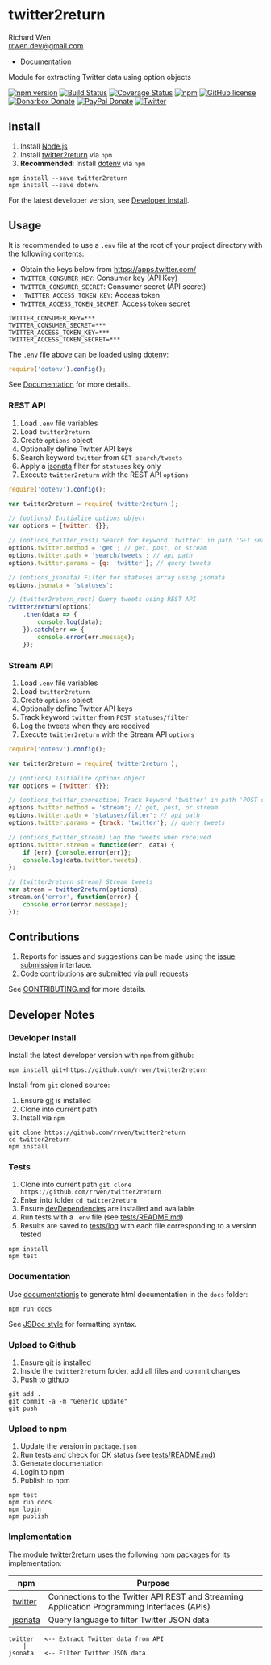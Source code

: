 # twitter2return

Richard Wen  
rrwen.dev@gmail.com  

* [Documentation](https://rrwen.github.io/twitter2return)

Module for extracting Twitter data using option objects

[![npm version](https://badge.fury.io/js/twitter2return.svg)](https://badge.fury.io/js/twitter2return)
[![Build Status](https://travis-ci.org/rrwen/twitter2return.svg?branch=master)](https://travis-ci.org/rrwen/twitter2return)
[![Coverage Status](https://coveralls.io/repos/github/rrwen/twitter2return/badge.svg?branch=master)](https://coveralls.io/github/rrwen/twitter2return?branch=master)
[![npm](https://img.shields.io/npm/dt/twitter2return.svg)](https://www.npmjs.com/package/twitter2return)
[![GitHub license](https://img.shields.io/github/license/rrwen/twitter2return.svg)](https://github.com/rrwen/twitter2return/blob/master/LICENSE)
[![Donarbox Donate](https://img.shields.io/badge/donate-Donarbox-yellow.svg)](https://donorbox.org/rrwen)
[![PayPal Donate](https://img.shields.io/badge/donate-PayPal-yellow.svg)](https://www.paypal.com/cgi-bin/webscr?cmd=_s-xclick&hosted_button_id=NQNSAHK5X46D2)
[![Twitter](https://img.shields.io/twitter/url/https/github.com/rrwen/twitter2return.svg?style=social)](https://twitter.com/intent/tweet?text=Module%20for%20extracting%20Twitter%20data%20using%20option%20objects:%20https%3A%2F%2Fgithub.com%2Frrwen%2Ftwitter2return%20%23nodejs%20%23npm)

## Install

1. Install [Node.js](https://nodejs.org/en/)
2. Install [twitter2return](https://www.npmjs.com/package/twitter2return) via `npm`
3. **Recommended**: Install [dotenv](https://www.npmjs.com/package/dotenv) via `npm`

```
npm install --save twitter2return
npm install --save dotenv
```

For the latest developer version, see [Developer Install](#developer-install).

## Usage

It is recommended to use a `.env` file at the root of your project directory with the following contents:

* Obtain the keys below from https://apps.twitter.com/
* `TWITTER_CONSUMER_KEY`: Consumer key (API Key)
* `TWITTER_CONSUMER_SECRET`: Consumer secret (API secret)
* ` TWITTER_ACCESS_TOKEN_KEY`: Access token
* `TWITTER_ACCESS_TOKEN_SECRET`: Access token secret

```
TWITTER_CONSUMER_KEY=***
TWITTER_CONSUMER_SECRET=***
TWITTER_ACCESS_TOKEN_KEY=***
TWITTER_ACCESS_TOKEN_SECRET=***
```

The `.env` file above can be loaded using [dotenv](https://www.npmjs.com/package/dotenv):

```javascript
require('dotenv').config();
```

See [Documentation](https://rrwen.github.io/twitter2return) for more details.

### REST API

1. Load `.env` file variables
2. Load `twitter2return`
3. Create `options` object
4. Optionally define Twitter API keys
5. Search keyword `twitter` from `GET search/tweets`
6. Apply a [jsonata](https://www.npmjs.com/package/jsonata) filter for `statuses` key only
7. Execute `twitter2return` with the REST API `options`

```javascript
require('dotenv').config();

var twitter2return = require('twitter2return');

// (options) Initialize options object
var options = {twitter: {}};

// (options_twitter_rest) Search for keyword 'twitter' in path 'GET search/tweets'
options.twitter.method = 'get'; // get, post, or stream
options.twitter.path = 'search/tweets'; // api path
options.twitter.params = {q: 'twitter'}; // query tweets

// (options_jsonata) Filter for statuses array using jsonata
options.jsonata = 'statuses';

// (twitter2return_rest) Query tweets using REST API
twitter2return(options)
	.then(data => {
		console.log(data);
	}).catch(err => {
		console.error(err.message);
	});

```

### Stream API

1. Load `.env` file variables
2. Load `twitter2return`
3. Create `options` object
4. Optionally define Twitter API keys
5. Track keyword `twitter` from `POST statuses/filter`
6. Log the tweets when they are received
7. Execute `twitter2return` with the Stream API `options`

```javascript
require('dotenv').config();

var twitter2return = require('twitter2return');

// (options) Initialize options object
var options = {twitter: {}};

// (options_twitter_connection) Track keyword 'twitter' in path 'POST statuses/filter'
options.twitter.method = 'stream'; // get, post, or stream
options.twitter.path = 'statuses/filter'; // api path
options.twitter.params = {track: 'twitter'}; // query tweets

// (options_twitter_stream) Log the tweets when received
options.twitter.stream = function(err, data) {
	if (err) {console.error(err)};
	console.log(data.twitter.tweets);
};

// (twitter2return_stream) Stream tweets
var stream = twitter2return(options);
stream.on('error', function(error) {
	console.error(error.message);
});
```

## Contributions

1. Reports for issues and suggestions can be made using the [issue submission](https://github.com/rrwen/twitter2return/issues) interface.
2. Code contributions are submitted via [pull requests](https://github.com/rrwen/twitter2return/pulls)

See [CONTRIBUTING.md](CONTRIBUTING.md) for more details.

## Developer Notes

### Developer Install

Install the latest developer version with `npm` from github:

```
npm install git+https://github.com/rrwen/twitter2return
```
  
Install from `git` cloned source:

1. Ensure [git](https://git-scm.com/) is installed
2. Clone into current path
3. Install via `npm`

```
git clone https://github.com/rrwen/twitter2return
cd twitter2return
npm install
```

### Tests

1. Clone into current path `git clone https://github.com/rrwen/twitter2return`
2. Enter into folder `cd twitter2return`
3. Ensure [devDependencies](https://docs.npmjs.com/files/package.json#devdependencies) are installed and available
4. Run tests with a `.env` file (see [tests/README.md](tests/README.md))
5. Results are saved to [tests/log](tests/log) with each file corresponding to a version tested

```
npm install
npm test
```

### Documentation

Use [documentationjs](https://www.npmjs.com/package/documentation) to generate html documentation in the `docs` folder:

```
npm run docs
```

See [JSDoc style](http://usejsdoc.org/) for formatting syntax.

### Upload to Github

1. Ensure [git](https://git-scm.com/) is installed
2. Inside the `twitter2return` folder, add all files and commit changes
3. Push to github

```
git add .
git commit -a -m "Generic update"
git push
```

### Upload to npm

1. Update the version in `package.json`
2. Run tests and check for OK status  (see [tests/README.md](tests/README.md))
3. Generate documentation
4. Login to npm
5. Publish to npm

```
npm test
npm run docs
npm login
npm publish
```

### Implementation

The module [twitter2return](https://www.npmjs.com/package/twitter2return) uses the following [npm](https://www.npmjs.com/) packages for its implementation:

npm | Purpose
--- | ---
[twitter](https://www.npmjs.com/package/twitter) | Connections to the Twitter API REST and Streaming Application Programming Interfaces (APIs)
[jsonata](https://www.npmjs.com/package/jsonata) | Query language to filter Twitter JSON data

```
twitter   <-- Extract Twitter data from API
    |
jsonata   <-- Filter Twitter JSON data
```

